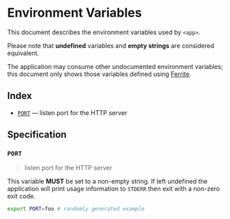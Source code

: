# Environment Variables

This document describes the environment variables used by `<app>`.

Please note that **undefined** variables and **empty strings** are considered
equivalent.

The application may consume other undocumented environment variables; this
document only shows those variables defined using [Ferrite].

## Index

- [`PORT`](#PORT) — listen port for the HTTP server

## Specification

### `PORT`

> listen port for the HTTP server

This variable **MUST** be set to a non-empty string.
If left undefined the application will print usage information to `STDERR` then
exit with a non-zero exit code.

```bash
export PORT=foo # randomly generated example
```

<!-- references -->

[ferrite]: https://github.com/dogmatiq/ferrite
